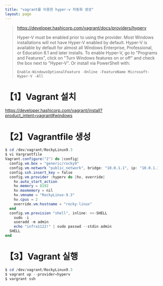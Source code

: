 ```yaml
---
title: "vagrant를 이용한 hyper-v 자동화 생성"
layout: page
---
```


> https://developer.hashicorp.com/vagrant/docs/providers/hyperv
> 
> Hyper-V must be enabled prior to using the provider. Most Windows installations will not have Hyper-V enabled by default. Hyper-V is available by default for almost all Windows Enterprise, Professional, or Education 8.1 and later installs. To enable Hyper-V, go to "Programs and Features", click on "Turn Windows features on or off" and check the box next to "Hyper-V". Or install via PowerShell with:
> 
> `Enable-WindowsOptionalFeature -Online -FeatureName Microsoft-Hyper-V -All`

# 【1】Vagrant 설치
https://developer.hashicorp.com/vagrant/install?product_intent=vagrant#windows

# 【2】Vagrantfile 생성

```PowerShell
$ cd /dev/vagrant/RockyLinux9.3
$ vi Vargrantfile
Vagrant.configure("2") do |config|
  config.vm.box = "generic/rocky9"
  config.vm.network "public_network", bridge: "10.0.1.1", ip: "10.0.1.11"
  config.ssh.insert_key = false
  config.vm.provider :hyperv do |hv, override|
    hv.auto_start_action
    hv.memory = 8192
	hv.maxmemory = nil
	hv.vmname = "RockyLinux-9.3"
    hv.cpus = 2
    override.vm.hostname = "rocky-linux"
  end
  config.vm.provision "shell", inline: <<-SHELL
	sudo -i
	useradd -m admin
	echo "infra1122!" | sudo passwd --stdin admin
  SHELL
end
```

# 【3】Vagrant 실행

```PowerShell
$ cd /dev/vagrant/RockyLinux9.3
$ vagrant up --provider=hyperv
$ vargrant ssh
```